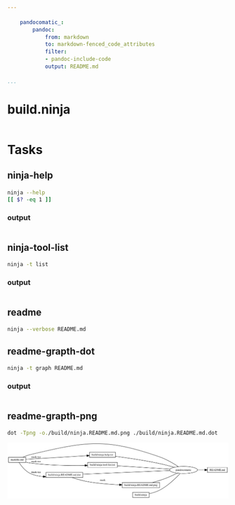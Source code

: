 ```yaml
---

    pandocomatic_:
        pandoc:
            from: markdown
            to: markdown-fenced_code_attributes
            filter:
            - pandoc-include-code
            output: README.md

...
```


# build.ninja

```{.ninja include=./build.ninja}

```

# Tasks

## ninja-help

```bash
ninja --help
[[ $? -eq 1 ]]
```

### output

```{.plain include=./build/ninja-help.txt}

```

## ninja-tool-list

```bash
ninja -t list
```

### output

```{.plain include=./build/ninja-tool-list.txt}

```

## readme

```bash
ninja --verbose README.md
```

## readme-grapth-dot

```bash
ninja -t graph README.md
```

### output

```{.dot include=./build/ninja.README.md.dot}

```

## readme-grapth-png

```bash
dot -Tpng -o./build/ninja.README.md.png ./build/ninja.README.md.dot
```

![README.md](./build/ninja.README.md.png)
